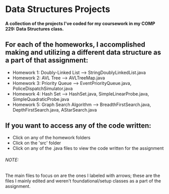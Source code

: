 # Data Structures Projects
#### A collection of the projects I've coded for my coursework in my COMP 229: Data Structures class.

## For each of the homeworks, I accomplished making and utilizing a different data structure as a part of that assignment:
- Homework 1: Doubly-Linked List --> StringDoublyLinkedList.java
- Homework 2: AVL Tree --> AVLTreeMap.java
- Homework 3: Priority Queue --> EventPriorityQueue.java, PoliceDispatchSimulator.java
- Homework 4: Hash Set --> HashSet.java, SimpleLinearProbe.java, SimpleQuadraticProbe.java
- Homework 5: Graph Search Algorithm --> BreadthFirstSearch.java, DepthFirstSearch.java, AStarSearch.java
## If you want to access any of the code written:
- Click on any of the homework folders
- Click on the 'src' folder
- Click on any of the .java files to view the code written for the assignment

###### NOTE:
The main files to focus on are the ones I labeled with arrows; these are the files I mainly edited and weren't foundational/setup classes as a part of the assignment.



